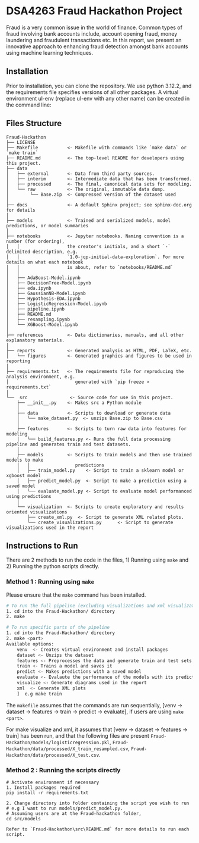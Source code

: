 # DSA4263 Fraud Hackathon Project
Fraud is a very common issue in the world of finance. Common types of fraud involving bank accounts include, account opening fraud, money laundering and fraudulent transactions etc. In this report, we present an innovative approach to enhancing fraud detection amongst bank accounts using machine learning techniques.

## Installation 
Prior to installation, you can clone the repository. We use python 3.12.2, and the requirements file specifies versions of all other packages. A virtual environment ul-env (replace ul-env with any other name) can be created in the command line:


## Files Structure
```
Fraud-Hackathon
├── LICENSE
├── Makefile           <- Makefile with commands like `make data` or `make train`
├── README.md          <- The top-level README for developers using this project.
├── data
│   ├── external       <- Data from third party sources.
│   ├── interim        <- Intermediate data that has been transformed.
│   ├── processed      <- The final, canonical data sets for modeling.
│   └── raw            <- The original, immutable data dump.
│        └── Base.zip  <- Compressed version of the dataset used
│
├── docs               <- A default Sphinx project; see sphinx-doc.org for details
│
├── models             <- Trained and serialized models, model predictions, or model summaries
│
├── notebooks          <- Jupyter notebooks. Naming convention is a number (for ordering),
│   │                  the creator's initials, and a short `-` delimited description, e.g.
│   │                  `1.0-jqp-initial-data-exploration`. For more details on what each notebook
│   │                  is about, refer to `notebooks/README.md`
│   │ 
│   ├── AdaBoost-Model.ipynb 
│   ├── DecisionTree-Model.ipynb
│   ├── eda.ipynb
│   ├── GaussianNB-Model.ipynb
│   ├── Hypothesis-EDA.ipynb
│   ├── LogisticRegression-Model.ipynb
│   ├── pipeline.ipynb
│   ├── README.md
│   ├── resampling.ipynb
│   └── XGBoost-Model.ipynb
│  
├── references         <- Data dictionaries, manuals, and all other explanatory materials.
│
├── reports            <- Generated analysis as HTML, PDF, LaTeX, etc.
│   └── figures        <- Generated graphics and figures to be used in reporting
│
├── requirements.txt   <- The requirements file for reproducing the analysis environment, e.g.
│                         generated with `pip freeze > requirements.txt`
│
└──  src                <- Source code for use in this project.
    ├── __init__.py    <- Makes src a Python module
    │
    ├── data           <- Scripts to download or generate data
    │   └── make_dataset.py  <- unzips Base.zip to Base.csv
    │
    ├── features       <- Scripts to turn raw data into features for modeling
    │   └── build_features.py <- Runs the full data processing pipeline and generates train and test datasets.
    │
    ├── models         <- Scripts to train models and then use trained models to make
    │   │                 predictions
    │   ├── train_model.py    <- Script to train a sklearn model or xgboost model
    │   ├── predict_model.py  <- Script to make a prediction using a saved model
    │   └── evaluate_model.py <- Script to evaluate model performanced using predictions
    │
    └── visualization  <- Scripts to create exploratory and results oriented visualizations
        ├── create_xml.py  <- Script to generate XML related plots.
        └── create_visualizations.py      <- Script to generate visualizations used in the report
```


## Instructions to Run
There are 2 methods to run the code in the files, 1) Running using `make` and 2) Running the python scripts directly.

### Method 1 : Running using `make`
Please ensure that the `make` command has been installed.
```bash
# To run the full pipeline (excluding visualizations and xml visualizations)
1. cd into the Fraud-Hackathon/ directory
2. make
```
```bash
# To run specific parts of the pipeline
1. cd into the Fraud-Hackathon/ directory
2. make <part>  
Available options: 
    venv  <- Creates virtual environment and install packages   
    dataset <- Unzips the dataset
    features <- Preprocesses the data and generate train and test sets
    train <- Trains a model and saves it
    predict <- Makes predictions with a saved model
    evaluate <- Evalaute the performance of the models with its predictions
    visualize <- Generate diagrams used in the report
    xml  <- Generate XML plots 
    ]  e.g make train 
```
The `makefile` assumes that the commands are run sequentially, [venv -> dataset -> features -> train -> predict -> evaluate], if users are using `make <part>`.

For make visualize and xml, it assumes that [venv -> dataset -> features -> train] has been run, and that the following files are present `Fraud-Hackathon/models/logisticregression.pkl`, `Fraud-Hackathon/data/processed/X_train_resampled.csv`, `Fraud-Hackathon/data/processed/X_test.csv`.

### Method 2 : Running the scripts directly
```text
# Activate environment if necessary
1. Install packages required 
pip install -r requirements.txt

2. Change directory into folder containing the script you wish to run
# e.g I want to run models/predict_model.py. 
# Assuming users are at the Fraud-hackathon folder,
cd src/models

Refer to `Fraud-Hackathon\src\README.md` for more details to run each script.
```
